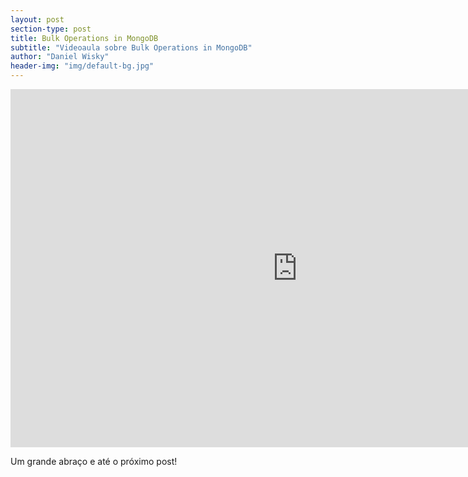 ```yaml
---
layout: post
section-type: post
title: Bulk Operations in MongoDB
subtitle: "Videoaula sobre Bulk Operations in MongoDB"
author: "Daniel Wisky"
header-img: "img/default-bg.jpg"
---
```


<iframe width="917" height="573" src="https://www.youtube.com/embed/Dqi7OKeANV8" frameborder="0" allow="accelerometer; autoplay; encrypted-media; gyroscope; picture-in-picture" allowfullscreen></iframe>

Um grande abraço e até o próximo post!

